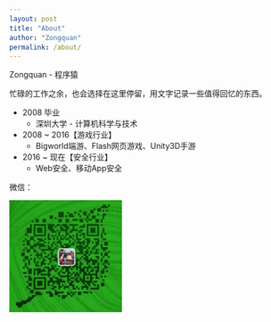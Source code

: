 ```yaml
---
layout: post
title: "About"
author: "Zongquan"
permalink: /about/
---
```


Zongquan - 程序猿

忙碌的工作之余，也会选择在这里停留，用文字记录一些值得回忆的东西。



* 2008 毕业 
  * 深圳大学 - 计算机科学与技术 
* 2008 ~ 2016【游戏行业】
  * Bigworld端游、Flash网页游戏、Unity3D手游
* 2016 ~ 现在【安全行业】 
  * Web安全、移动App安全



微信：

<img src="/assets/images/we_chat.jpg" width = 40% height =40%>


